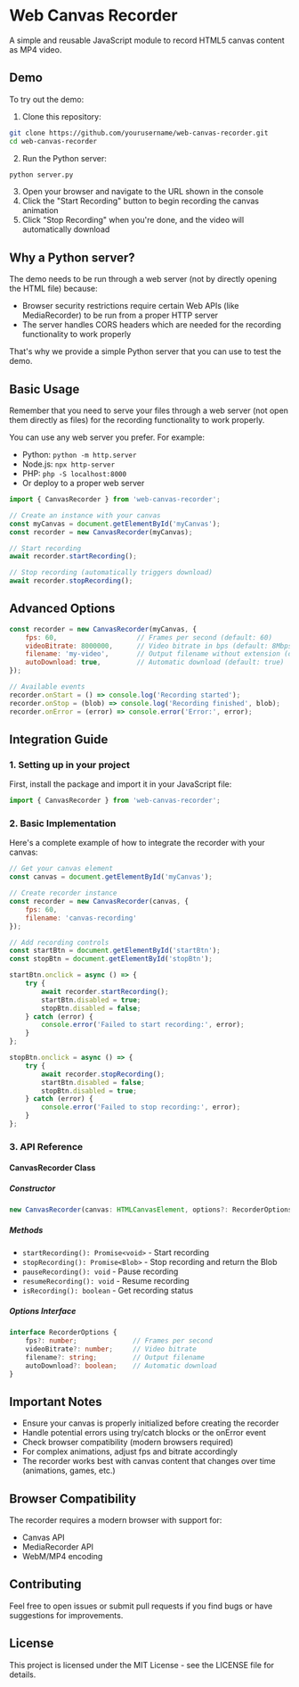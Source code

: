 # Web Canvas Recorder

A simple and reusable JavaScript module to record HTML5 canvas content as MP4 video.

## Demo

To try out the demo:

1. Clone this repository:
```bash
git clone https://github.com/yourusername/web-canvas-recorder.git
cd web-canvas-recorder
```

2. Run the Python server:
```bash
python server.py
```

3. Open your browser and navigate to the URL shown in the console
4. Click the "Start Recording" button to begin recording the canvas animation
5. Click "Stop Recording" when you're done, and the video will automatically download

## Why a Python server?

The demo needs to be run through a web server (not by directly opening the HTML file) because:
- Browser security restrictions require certain Web APIs (like MediaRecorder) to be run from a proper HTTP server
- The server handles CORS headers which are needed for the recording functionality to work properly

That's why we provide a simple Python server that you can use to test the demo.

## Basic Usage

Remember that you need to serve your files through a web server (not open them directly as files) for the recording functionality to work properly.

You can use any web server you prefer. For example:
- Python: `python -m http.server`
- Node.js: `npx http-server`
- PHP: `php -S localhost:8000`
- Or deploy to a proper web server

```javascript
import { CanvasRecorder } from 'web-canvas-recorder';

// Create an instance with your canvas
const myCanvas = document.getElementById('myCanvas');
const recorder = new CanvasRecorder(myCanvas);

// Start recording
await recorder.startRecording();

// Stop recording (automatically triggers download)
await recorder.stopRecording();
```

## Advanced Options

```javascript
const recorder = new CanvasRecorder(myCanvas, {
    fps: 60,                    // Frames per second (default: 60)
    videoBitrate: 8000000,      // Video bitrate in bps (default: 8Mbps)
    filename: 'my-video',       // Output filename without extension (default: timestamp)
    autoDownload: true,         // Automatic download (default: true)
});

// Available events
recorder.onStart = () => console.log('Recording started');
recorder.onStop = (blob) => console.log('Recording finished', blob);
recorder.onError = (error) => console.error('Error:', error);
```

## Integration Guide

### 1. Setting up in your project

First, install the package and import it in your JavaScript file:

```javascript
import { CanvasRecorder } from 'web-canvas-recorder';
```

### 2. Basic Implementation

Here's a complete example of how to integrate the recorder with your canvas:

```javascript
// Get your canvas element
const canvas = document.getElementById('myCanvas');

// Create recorder instance
const recorder = new CanvasRecorder(canvas, {
    fps: 60,
    filename: 'canvas-recording'
});

// Add recording controls
const startBtn = document.getElementById('startBtn');
const stopBtn = document.getElementById('stopBtn');

startBtn.onclick = async () => {
    try {
        await recorder.startRecording();
        startBtn.disabled = true;
        stopBtn.disabled = false;
    } catch (error) {
        console.error('Failed to start recording:', error);
    }
};

stopBtn.onclick = async () => {
    try {
        await recorder.stopRecording();
        startBtn.disabled = false;
        stopBtn.disabled = true;
    } catch (error) {
        console.error('Failed to stop recording:', error);
    }
};
```

### 3. API Reference

#### CanvasRecorder Class

##### Constructor
```javascript
new CanvasRecorder(canvas: HTMLCanvasElement, options?: RecorderOptions)
```

##### Methods
- `startRecording(): Promise<void>` - Start recording
- `stopRecording(): Promise<Blob>` - Stop recording and return the Blob
- `pauseRecording(): void` - Pause recording
- `resumeRecording(): void` - Resume recording
- `isRecording(): boolean` - Get recording status

##### Options Interface
```typescript
interface RecorderOptions {
    fps?: number;              // Frames per second
    videoBitrate?: number;     // Video bitrate
    filename?: string;         // Output filename
    autoDownload?: boolean;    // Automatic download
}
```

## Important Notes

- Ensure your canvas is properly initialized before creating the recorder
- Handle potential errors using try/catch blocks or the onError event
- Check browser compatibility (modern browsers required)
- For complex animations, adjust fps and bitrate accordingly
- The recorder works best with canvas content that changes over time (animations, games, etc.)

## Browser Compatibility

The recorder requires a modern browser with support for:
- Canvas API
- MediaRecorder API
- WebM/MP4 encoding

## Contributing

Feel free to open issues or submit pull requests if you find bugs or have suggestions for improvements.

## License

This project is licensed under the MIT License - see the LICENSE file for details.
